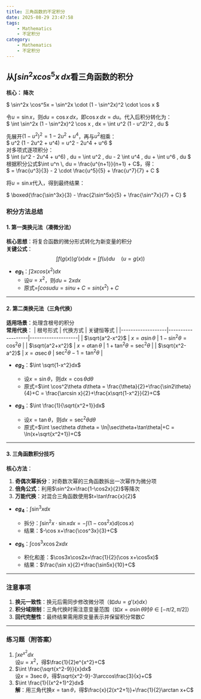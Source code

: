 ```yaml
---
title: 三角函数的不定积分
date: 2025-08-29 23:47:58
tags: 
    - Mathematics
    - 不定积分
category: 
    - Mathematics
    - 不定积分
---
```


## 从$\int sin^2xcos^5x\,dx$看三角函数的积分

**核心： 降次**

$
\sin^2x \cos^5x = \sin^2x \cdot (1 - \sin^2x)^2 \cdot \cos x
$

令$u = \sin x$，则$du = \cos x \, dx$，即$\cos x \, dx = du$。代入后积分转化为：  
$
\int \sin^2x (1 - \sin^2x)^2 \cos x \, dx = \int u^2 (1 - u^2)^2 \, du
$

先展开$(1 - u^2)^2 = 1 - 2u^2 + u^4$，再与$u^2$相乘：  
$
u^2 (1 - 2u^2 + u^4) = u^2 - 2u^4 + u^6
$  
对多项式逐项积分：  
$
\int (u^2 - 2u^4 + u^6) \, du = \int u^2 \, du - 2 \int u^4 \, du + \int u^6 \, du
$  
根据积分公式$\int u^n \, du = \frac{u^{n+1}}{n+1} + C$，得：  
$
= \frac{u^3}{3} - 2 \cdot \frac{u^5}{5} + \frac{u^7}{7} + C
$


将$u = \sin x$代入，得到最终结果：  


$
\boxed{\frac{\sin^3x}{3} - \frac{2\sin^5x}{5} + \frac{\sin^7x}{7} + C}
$

### 积分方法总结

#### 1. 第一类换元法（凑微分法）
**核心思想**：将复合函数的微分形式转化为新变量的积分  
**关键公式**：
$$
\int f(g(x))g'(x)dx = \int f(u)du \quad (u=g(x))
$$



- **$eg_1$**：$\int 2x cos(x^2)dx$
  - 设$u=x^2$，则$du=2xdx$
  - 原式=$\int cos u du = sin u + C = sin(x^2)+C$

---

#### 2. 第二类换元法（三角代换）
**适用场景**：处理含根号的积分  
**常用代换**：
| 根号形式          | 代换方式          | 关键恒等式         |
|-------------------|-------------------|--------------------|
| $\sqrt{a^2-x^2}$ | $x=a\sin\theta$  | $1-\sin^2\theta=\cos^2\theta$ |
| $\sqrt{a^2+x^2}$ | $x=a\tan\theta$  | $1+\tan^2\theta=\sec^2\theta$ |
| $\sqrt{x^2-a^2}$ | $x=a\sec\theta$  | $\sec^2\theta-1=\tan^2\theta$ |


- **$eg_2$**：$\int \sqrt{1-x^2}dx$
  - 设$x=\sin\theta$，则$dx=\cos\theta d\theta$
  - 原式=$\int \cos^2\theta d\theta = \frac{\theta}{2}+\frac{\sin2\theta}{4}+C = \frac{\arcsin x}{2}+\frac{x\sqrt{1-x^2}}{2}+C$ 
  
- **$eg_3$**：$\int \frac{1}{\sqrt{x^2+1}}dx$
  - 设$x=\tan\theta$，则$dx=\sec^2\theta d\theta$
  - 原式=$\int \sec\theta d\theta = \ln|\sec\theta+\tan\theta|+C = \ln(x+\sqrt{x^2+1})+C$ 

---

#### 3. 三角函数积分技巧
**核心方法**：
1. **奇偶次幂拆分**：对奇数次幂的三角函数拆出一次幂作为微分项
2. **倍角公式**：利用$\sin^2x=\frac{1-\cos2x}{2}$等降次
3. **万能代换**：对混合三角函数使用$t=\tan\frac{x}{2}$


- **$eg_4$**：$\int \sin^3x dx$
  - 拆分：$\int \sin^2x \cdot \sin x dx = -\int (1-\cos^2x)d(\cos x)$
  - 结果：$-\cos x+\frac{\cos^3x}{3}+C$ 
  
- **$eg_5$**：$\int \cos^3x\cos2x dx$
  - 积化和差：$\cos3x\cos2x=\frac{1}{2}(\cos x+\cos5x)$
  - 结果：$\frac{\sin x}{2}+\frac{\sin5x}{10}+C$ 

---

### 注意事项
1. **换元一致性**：换元后需同步修改微分项（如$du=g'(x)dx$）
2. **积分域限制**：三角代换时需注意变量范围（如$x=a\sin\theta$时$\theta\in[-\pi/2,\pi/2]$）
3. **回代完整性**：最终结果需用原变量表示并保留积分常数$C$

---

### 练习题（附答案）
1. $\int x e^{x^2}dx$  
    设$u=x^2$，得$\frac{1}{2}e^{x^2}+C$
2. $\int \frac{\sqrt{x^2-9}}{x}dx$  
   设$x=3\sec\theta$，得$\sqrt{x^2-9}-3\arccos\frac{3}{x}+C$ 
3.  $\int \frac{1}{(x^2+1)^2}dx$  
   **解**：用三角代换$x=\tan\theta$，得$\frac{x}{2(x^2+1)}+\frac{1}{2}\arctan x+C$